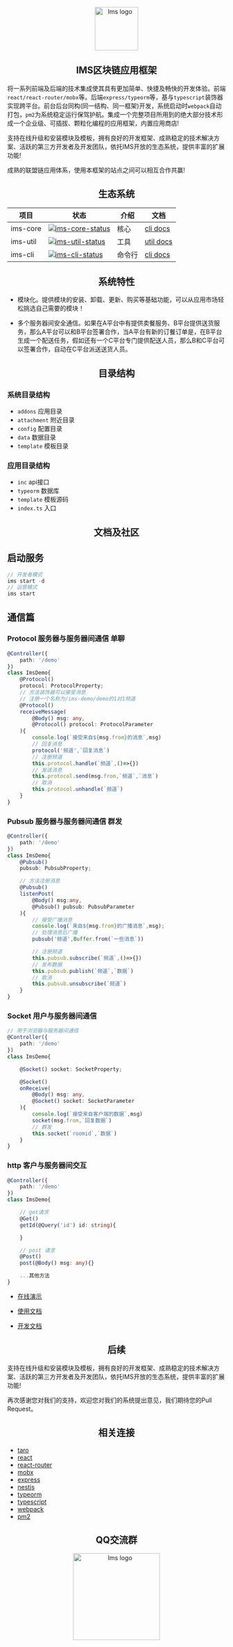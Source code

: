 <p align="center"><a href="https://meepo.com.cn" target="_blank" rel="noopener noreferrer"><img width="100" src="./assets/logo.png" alt="Ims logo"></a></p>

<h2 align="center">IMS区块链应用框架</h2>

将一系列前端及后端的技术集成使其具有更加简单、快捷及畅快的开发体验。前端```react/react-router/mobx```等。后端```express/typeorm```等，基与```typescript```装饰器实现跨平台。前台后台同构(同一结构、同一框架)开发，系统启动时```webpack```自动打包，```pm2```为系统稳定运行保驾护航。集成一个完整项目所用到的绝大部分技术形成一个企业级、可插拔、颗粒化编程的应用框架，内置应用商店!

支持在线升级和安装模块及模板，拥有良好的开发框架、成熟稳定的技术解决方案、活跃的第三方开发者及开发团队，依托IMS开放的生态系统，提供丰富的扩展功能!

成熟的联盟链应用体系，使用本框架的站点之间可以相互合作共赢!

<h2 align="center">生态系统</h2>

| 项目        | 状态                                       | 介绍        | 文档                                 |
|-----------|------------------------------------------|-----------|------------------------------------|
| ims-core  | [![ims-core-status]][ims-core-package]   | 核心        | [cli docs](./packages/ims-cli)     |
| ims-util  | [![ims-util-status]][ims-util-package]   | 工具        | [util docs](./packages/ims-util)   |
| ims-cli   | [![ims-cli-status]][ims-cli-package]     | 命令行       | [cli docs](./packages/ims-cli)     |

[ims-proxy-status]: https://img.shields.io/npm/v/ims-proxy.svg
[ims-proxy-package]: https://npmjs.com/package/ims-proxy

[ims-util-status]: https://img.shields.io/npm/v/ims-util.svg
[ims-util-package]: https://npmjs.com/package/ims-util

[ims-core-status]: https://img.shields.io/npm/v/ims-core.svg
[ims-core-package]: https://npmjs.com/package/ims-core

[ims-cli-status]: https://img.shields.io/npm/v/ims-cli.svg
[ims-cli-package]: https://npmjs.com/package/ims-cli

<h2 align="center">系统特性</h2>

* 模块化。提供模块的安装、卸载、更新、购买等基础功能，可以从应用市场轻松挑选自己需要的模块！

* 多个服务器间安全通信。如果在A平台中有提供卖餐服务、B平台提供送货服务，那么A平台可以和B平台签署合作，当A平台有新的订餐订单是，在B平台生成一个配送任务，假如还有一个C平台专门提供配送人员，那么B和C平台可以签署合作，自动在C平台派送送货人员。

<h2 align="center">目录结构</h2>

### 系统目录结构
* `addons` 应用目录
* `attachment` 附近目录
* `config` 配置目录
* `data` 数据目录
* `template` 模板目录

### 应用目录结构
* `inc` api接口
* `typeorm` 数据库
* `template` 模板源码
* `index.ts` 入口


<h2 align="center">文档及社区</h2>

## 启动服务
```ts
// 开发者模式
ims start -d
// 运营模式
ims start
```

## 通信篇

### Protocol 服务器与服务器间通信 单聊
```ts
@Controller({
    path: '/demo'
})
class ImsDemo{
    @Protocol()
    protocol: ProtocolProperty;
    // 方法装饰器可以接受消息
    // 注册一个名称为/ims-demo/demo的1对1频道
    @Protocol()
    receiveMessage(
        @Body() msg: any, 
        @Protocol() protocol: ProtocolParameter
    ){
        console.log(`接受来自${msg.from}的消息`,msg)
        // 回复消息
        protocol('频道',`回复消息`)
        // 注册频道
        this.protocol.handle(`频道`,()=>{})
        // 发送消息
        this.protocol.send(msg.from,`频道`,`消息`)
        // 取消
        this.protocol.unhandle(`频道`)
    }
}
```

### Pubsub 服务器与服务器间通信 群发
```ts
@Controller({
    path: '/demo'
})
class ImsDemo{
    @Pubsub()
    pubsub: PubsubProperty;

    // 方法注册消息
    @Pubsub()
    listenPost(
        @Body() msg:any,
        @Pubsub() pubsub: PubsubParameter
    ){
        // 接受广播消息
        console.log(`来自${msg.from}的广播消息`,msg);
        // 处理消息后广播
        pubsub('频道',Buffer.from(`一些消息`))

        // 注册频道
        this.pubsub.subscribe(`频道`,()=>{})
        // 发布数据
        this.pubsub.publish(`频道`,`数据`)
        // 取消
        this.pubsub.unsubscribe(`频道`)
    }
}
```

### Socket 用户与服务器间通信

```ts
// 用于浏览器与服务器间通信
@Controller({
    path: '/demo'
})
class ImsDemo{

    @Socket() socket: SocketProperty;

    @Socket()
    onReceive(
        @Body() msg: any,
        @Socket() socket: SocketParameter
    ){
        console.log(`接受来自客户端的数据`,msg)
        socket(msg.from,`回复数据`)
        // 群发
        this.socket(`roomid`,`数据`)
    }
}
```

### http 客户与服务器间交互
```ts
@Controller({
    path: '/demo'
})
class ImsDemo{

    // get请求
    @Get()
    getId(@Query('id') id: string){

    }

    // post 请求
    @Post()
    post(@Body() msg: any){}

    ...其他方法
}
```

* [在线演示](https://demo.meepo.com.cn/)

* [使用文档](./helps/use/readme.md)

* [开发文档](./helps/dev/readme.md)

<h2 align="center">后续</h2>
支持在线升级和安装模块及模板，拥有良好的开发框架、成熟稳定的技术解决方案、活跃的第三方开发者及开发团队，依托IMS开放的生态系统，提供丰富的扩展功能!

再次感谢您对我们的支持，欢迎您对我们的系统提出意见，我们期待您的Pull Request。

<h2 align="center">相关连接</h2>

* [taro](https://github.com/NervJS/taro)
* [react](https://github.com/facebook/react)
* [react-router](https://github.com/ReactTraining/react-router)
* [mobx](https://github.com/mobxjs/mobx)
* [express](https://github.com/expressjs/express)
* [nestjs](https://github.com/nestjs/nest)
* [typeorm](https://github.com/typeorm/typeorm)
* [typescript](https://github.com/Microsoft/TypeScript)
* [webpack](https://github.com/webpack/webpack)
* [pm2](https://github.com/Unitech/pm2) 

<h2 align="center">QQ交流群</h2>

<p align="center"><a href="https://meepo.com.cn" target="_blank" rel="noopener noreferrer"><img width="200" src="./assets/IMS群二维码.png" alt="Ims logo"></a></p>
